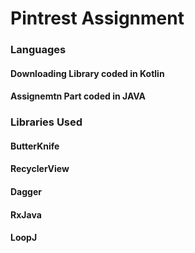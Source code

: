 # Pintrest Assignment

### Languages
#### Downloading Library coded in Kotlin
#### Assignemtn Part coded in JAVA


### Libraries Used
#### ButterKnife
#### RecyclerView
#### Dagger
#### RxJava
#### LoopJ
